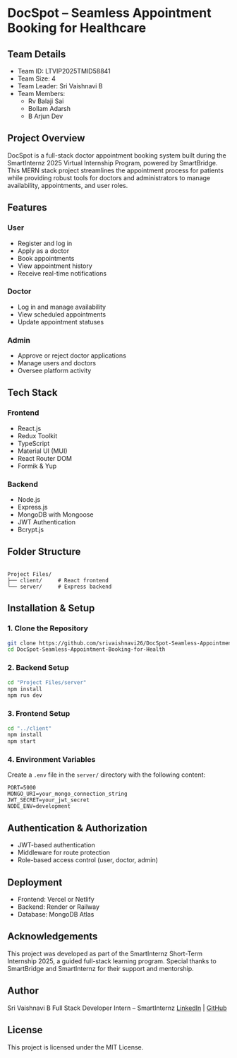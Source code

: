 # DocSpot – Seamless Appointment Booking for Healthcare

## Team Details

- Team ID: LTVIP2025TMID58841  
- Team Size: 4  
- Team Leader: Sri Vaishnavi B  
- Team Members:  
  - Rv Balaji Sai  
  - Bollam Adarsh  
  - B Arjun Dev  

## Project Overview

DocSpot is a full-stack doctor appointment booking system built during the SmartInternz 2025 Virtual Internship Program, powered by SmartBridge.  
This MERN stack project streamlines the appointment process for patients while providing robust tools for doctors and administrators to manage availability, appointments, and user roles.

## Features

### User
- Register and log in
- Apply as a doctor
- Book appointments
- View appointment history
- Receive real-time notifications

### Doctor
- Log in and manage availability
- View scheduled appointments
- Update appointment statuses

### Admin
- Approve or reject doctor applications
- Manage users and doctors
- Oversee platform activity

## Tech Stack

### Frontend
- React.js  
- Redux Toolkit  
- TypeScript  
- Material UI (MUI)  
- React Router DOM  
- Formik & Yup  

### Backend
- Node.js  
- Express.js  
- MongoDB with Mongoose  
- JWT Authentication  
- Bcrypt.js  

## Folder Structure

```

Project Files/
├── client/     # React frontend
└── server/     # Express backend

````

## Installation & Setup

### 1. Clone the Repository

```bash
git clone https://github.com/srivaishnavi26/DocSpot-Seamless-Appointment-Booking-for-Health.git
cd DocSpot-Seamless-Appointment-Booking-for-Health
````

### 2. Backend Setup

```bash
cd "Project Files/server"
npm install
npm run dev
```

### 3. Frontend Setup

```bash
cd "../client"
npm install
npm start
```

### 4. Environment Variables

Create a `.env` file in the `server/` directory with the following content:

```
PORT=5000
MONGO_URI=your_mongo_connection_string
JWT_SECRET=your_jwt_secret
NODE_ENV=development
```

## Authentication & Authorization

* JWT-based authentication
* Middleware for route protection
* Role-based access control (user, doctor, admin)

## Deployment

* Frontend: Vercel or Netlify
* Backend: Render or Railway
* Database: MongoDB Atlas

## Acknowledgements

This project was developed as part of the SmartInternz Short-Term Internship 2025, a guided full-stack learning program.
Special thanks to SmartBridge and SmartInternz for their support and mentorship.

## Author

Sri Vaishnavi B
Full Stack Developer Intern – SmartInternz
[LinkedIn](www.linkedin.com/in/sri-vaishnavi-bhaskara) | [GitHub](https://github.com/srivaishnavi26)

## License

This project is licensed under the MIT License.

